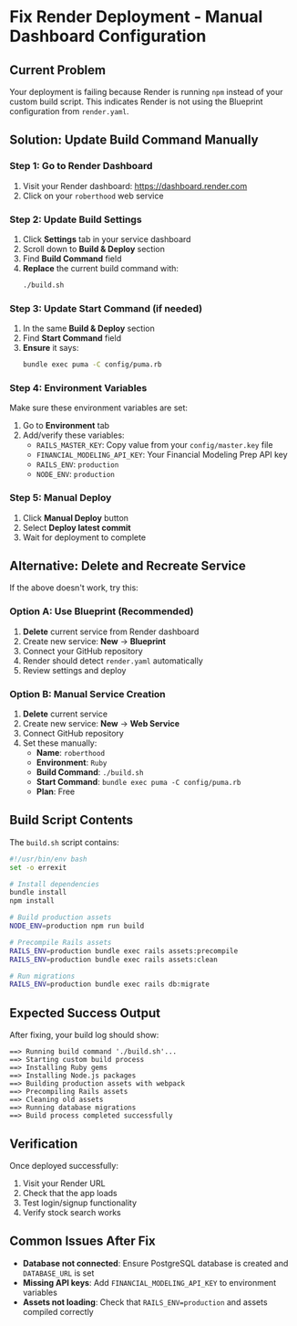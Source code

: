 # Fix Render Deployment - Manual Dashboard Configuration

## Current Problem
Your deployment is failing because Render is running `npm` instead of your custom build script. This indicates Render is not using the Blueprint configuration from `render.yaml`.

## Solution: Update Build Command Manually

### Step 1: Go to Render Dashboard
1. Visit your Render dashboard: https://dashboard.render.com
2. Click on your `roberthood` web service

### Step 2: Update Build Settings
1. Click **Settings** tab in your service dashboard
2. Scroll down to **Build & Deploy** section
3. Find **Build Command** field
4. **Replace** the current build command with:
   ```bash
   ./build.sh
   ```

### Step 3: Update Start Command (if needed)
1. In the same **Build & Deploy** section
2. Find **Start Command** field  
3. **Ensure** it says:
   ```bash
   bundle exec puma -C config/puma.rb
   ```

### Step 4: Environment Variables
Make sure these environment variables are set:
1. Go to **Environment** tab
2. Add/verify these variables:
   - `RAILS_MASTER_KEY`: Copy value from your `config/master.key` file
   - `FINANCIAL_MODELING_API_KEY`: Your Financial Modeling Prep API key
   - `RAILS_ENV`: `production`
   - `NODE_ENV`: `production`

### Step 5: Manual Deploy
1. Click **Manual Deploy** button
2. Select **Deploy latest commit**
3. Wait for deployment to complete

## Alternative: Delete and Recreate Service

If the above doesn't work, try this:

### Option A: Use Blueprint (Recommended)
1. **Delete** current service from Render dashboard
2. Create new service: **New** → **Blueprint** 
3. Connect your GitHub repository
4. Render should detect `render.yaml` automatically
5. Review settings and deploy

### Option B: Manual Service Creation
1. **Delete** current service
2. Create new service: **New** → **Web Service**
3. Connect GitHub repository
4. Set these manually:
   - **Name**: `roberthood`
   - **Environment**: `Ruby`
   - **Build Command**: `./build.sh`
   - **Start Command**: `bundle exec puma -C config/puma.rb`
   - **Plan**: Free

## Build Script Contents
The `build.sh` script contains:
```bash
#!/usr/bin/env bash
set -o errexit

# Install dependencies
bundle install
npm install

# Build production assets
NODE_ENV=production npm run build

# Precompile Rails assets  
RAILS_ENV=production bundle exec rails assets:precompile
RAILS_ENV=production bundle exec rails assets:clean

# Run migrations
RAILS_ENV=production bundle exec rails db:migrate
```

## Expected Success Output
After fixing, your build log should show:
```
==> Running build command './build.sh'...
==> Starting custom build process
==> Installing Ruby gems
==> Installing Node.js packages  
==> Building production assets with webpack
==> Precompiling Rails assets
==> Cleaning old assets
==> Running database migrations
==> Build process completed successfully
```

## Verification
Once deployed successfully:
1. Visit your Render URL
2. Check that the app loads
3. Test login/signup functionality
4. Verify stock search works

## Common Issues After Fix
- **Database not connected**: Ensure PostgreSQL database is created and `DATABASE_URL` is set
- **Missing API keys**: Add `FINANCIAL_MODELING_API_KEY` to environment variables  
- **Assets not loading**: Check that `RAILS_ENV=production` and assets compiled correctly